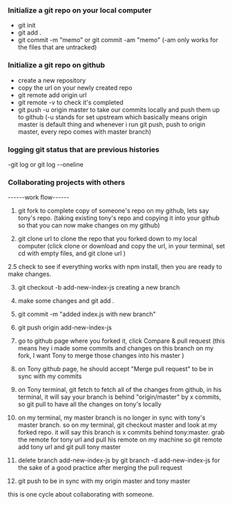 ### Initialize a git repo on your local computer
- git init 
- git add .
- git commit -m "memo" or git commit -am "memo" (-am only works for the files that are untracked)

### Initialize a git repo on github
- create a new repository
- copy the url on your newly created repo
- git remote add origin url
- git remote -v  to check it's completed
- git push -u origin master  to take our commits locally and push them up to github
(-u stands for set upstream which basically means origin master is default thing and whenever i run git push, push to origin master, every repo comes with master branch)


### logging git status that are previous histories
-git log or git log --oneline

### Collaborating projects with others 
------work flow------
1. git fork 
to complete copy of someone's repo on my github, lets say tony's repo.
(taking existing tony's repo and copying it into your github so that you can now make changes on my github)

2. git clone url
to clone the repo that you forked down to my local computer
(click clone or download and copy the url, in your terminal, set cd with empty files, and git clone url )


2.5 check to see if everything works with npm install, then you are ready to make changes.

3. git checkout -b add-new-index-js
creating a new branch 

4. make some changes and git add .

5. git commit -m "added index.js with new branch"

6. git push origin add-new-index-js

7. go to github page where you forked it, click Compare & pull request
(this means hey i made some commits and changes on this branch on my fork, I want Tony to merge those changes into his master
)

8. on Tony github page, he should accept "Merge pull request" to be in sync with my commits

9. on Tony terminal, git fetch to fetch all of the changes from github, in his terminal, it will say your branch is behind "origin/master" by x commits,
so git pull to have all the changes on tony's locally

10. on my terminal, my master branch is no longer in sync with tony's master branch. so on my terminal, git checkout master and look at my forked repo. it will say this branch is x commits behind tony:master. grab the remote for tony url and  pull his remote on my machine so git remote add tony url and git pull tony master

11. delete branch add-new-index-js by git branch -d add-new-index-js for the sake of a good practice after merging the pull request

12. git push to be in sync with my origin master and tony master 

this is one cycle about collaborating with someone.

